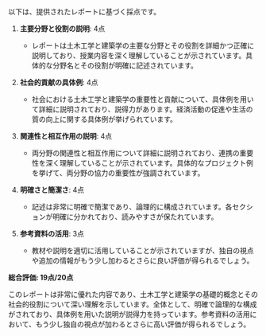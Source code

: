 以下は、提供されたレポートに基づく採点です。

1. **主要分野と役割の説明**: 4点
   - レポートは土木工学と建築学の主要な分野とその役割を詳細かつ正確に説明しており、授業内容を深く理解していることが示されています。具体的な分野名とその役割が明確に記述されています。

2. **社会的貢献の具体例**: 4点
   - 社会における土木工学と建築学の重要性と貢献について、具体例を用いて詳細に説明されており、説得力があります。経済活動の促進や生活の質の向上に関する具体例が挙げられています。

3. **関連性と相互作用の説明**: 4点
   - 両分野の関連性と相互作用について詳細に説明されており、連携の重要性を深く理解していることが示されています。具体的なプロジェクト例を挙げて、両分野の協力の重要性が強調されています。

4. **明確さと簡潔さ**: 4点
   - 記述は非常に明確で簡潔であり、論理的に構成されています。各セクションが明確に分かれており、読みやすさが保たれています。

5. **参考資料の活用**: 3点
   - 教材や説明を適切に活用していることが示されていますが、独自の視点や追加の情報がもう少し加わるとさらに良い評価が得られるでしょう。

**総合評価: 19点/20点**

このレポートは非常に優れた内容であり、土木工学と建築学の基礎的概念とその社会的役割について深い理解を示しています。全体として、明確で論理的な構成がされており、具体例を用いた説明が説得力を持っています。参考資料の活用において、もう少し独自の視点が加わるとさらに高い評価が得られるでしょう。